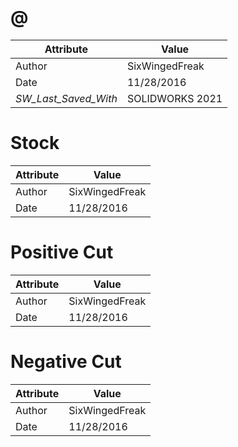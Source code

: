 # @
| Attribute | Value |
| ---  | ---     |
| Author | SixWingedFreak |
| Date | 11/28/2016 |
| _SW_Last_Saved_With_ | SOLIDWORKS 2021 |
# Stock
| Attribute | Value |
| ---  | ---     |
| Author | SixWingedFreak |
| Date | 11/28/2016 |
# Positive Cut
| Attribute | Value |
| ---  | ---     |
| Author | SixWingedFreak |
| Date | 11/28/2016 |
# Negative Cut
| Attribute | Value |
| ---  | ---     |
| Author | SixWingedFreak |
| Date | 11/28/2016 |

